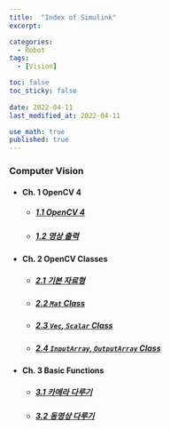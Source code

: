 ```yaml
---
title:  "Index of Simulink"
excerpt: 

categories:
  - Robot
tags:
  - [Vision]

toc: false
toc_sticky: false
 
date: 2022-04-11
last_modified_at: 2022-04-11

use_math: true
published: true
---
```


### Computer Vision
- #### Ch. 1 OpenCV 4
  - ##### [1.1 OpenCV 4](https://pyohyu.github.io/matlab/vis1.1)
  - ##### [1.2 영상 출력](https://pyohyu.github.io/matlab/vis1.2)

- #### Ch. 2 OpenCV Classes
  - ##### [2.1 기본 자료형](https://pyohyu.github.io/matlab/vis2.1)
  - ##### [2.2 `Mat` Class](https://pyohyu.github.io/matlab/vis2.2)
  - ##### [2.3 `Vec`, `Scalar` Class](https://pyohyu.github.io/matlab/vis2.3)
  - ##### [2.4 `InputArray`, `OutputArray` Class](https://pyohyu.github.io/matlab/vis2.4)

- #### Ch. 3 Basic Functions
  - ##### [3.1 카메라 다루기](https://pyohyu.github.io/matlab/vis3.1)
  - ##### [3.2 동영상 다루기](https://pyohyu.github.io/matlab/vis3.2)
